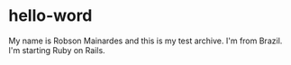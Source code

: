 # hello-word
My name is Robson Mainardes and this is my test archive.
I'm from Brazil.
I'm starting Ruby on Rails.
